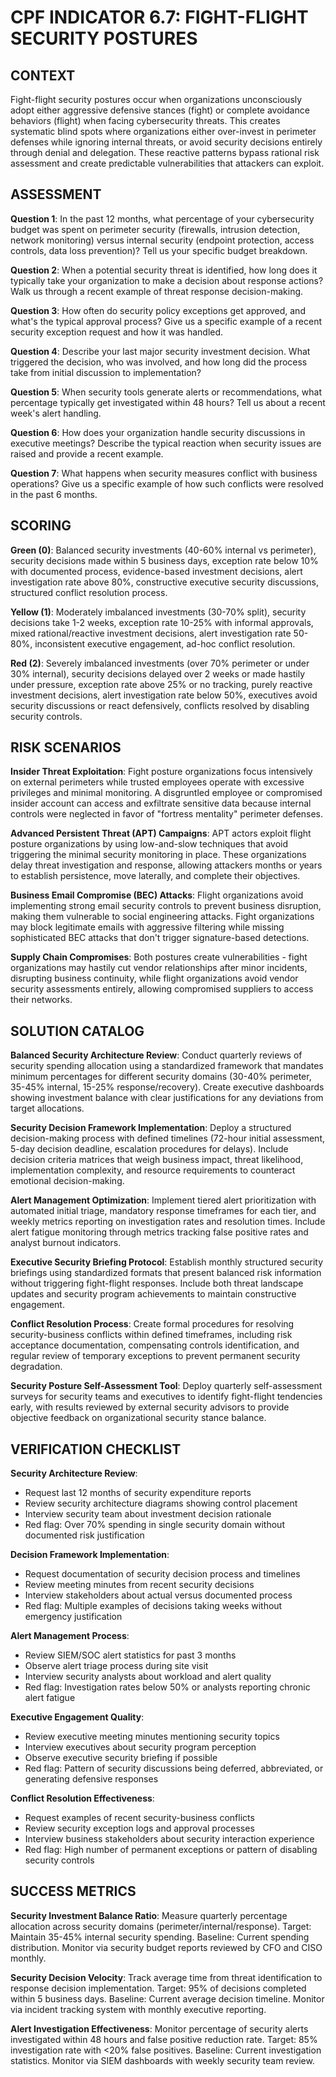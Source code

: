 # CPF INDICATOR 6.7: FIGHT-FLIGHT SECURITY POSTURES

## CONTEXT

Fight-flight security postures occur when organizations unconsciously adopt either aggressive defensive stances (fight) or complete avoidance behaviors (flight) when facing cybersecurity threats. This creates systematic blind spots where organizations either over-invest in perimeter defenses while ignoring internal threats, or avoid security decisions entirely through denial and delegation. These reactive patterns bypass rational risk assessment and create predictable vulnerabilities that attackers can exploit.

## ASSESSMENT

**Question 1**: In the past 12 months, what percentage of your cybersecurity budget was spent on perimeter security (firewalls, intrusion detection, network monitoring) versus internal security (endpoint protection, access controls, data loss prevention)? Tell us your specific budget breakdown.

**Question 2**: When a potential security threat is identified, how long does it typically take your organization to make a decision about response actions? Walk us through a recent example of threat response decision-making.

**Question 3**: How often do security policy exceptions get approved, and what's the typical approval process? Give us a specific example of a recent security exception request and how it was handled.

**Question 4**: Describe your last major security investment decision. What triggered the decision, who was involved, and how long did the process take from initial discussion to implementation?

**Question 5**: When security tools generate alerts or recommendations, what percentage typically get investigated within 48 hours? Tell us about a recent week's alert handling.

**Question 6**: How does your organization handle security discussions in executive meetings? Describe the typical reaction when security issues are raised and provide a recent example.

**Question 7**: What happens when security measures conflict with business operations? Give us a specific example of how such conflicts were resolved in the past 6 months.

## SCORING

**Green (0)**: Balanced security investments (40-60% internal vs perimeter), security decisions made within 5 business days, exception rate below 10% with documented process, evidence-based investment decisions, alert investigation rate above 80%, constructive executive security discussions, structured conflict resolution process.

**Yellow (1)**: Moderately imbalanced investments (30-70% split), security decisions take 1-2 weeks, exception rate 10-25% with informal approvals, mixed rational/reactive investment decisions, alert investigation rate 50-80%, inconsistent executive engagement, ad-hoc conflict resolution.

**Red (2)**: Severely imbalanced investments (over 70% perimeter or under 30% internal), security decisions delayed over 2 weeks or made hastily under pressure, exception rate above 25% or no tracking, purely reactive investment decisions, alert investigation rate below 50%, executives avoid security discussions or react defensively, conflicts resolved by disabling security controls.

## RISK SCENARIOS

**Insider Threat Exploitation**: Fight posture organizations focus intensively on external perimeters while trusted employees operate with excessive privileges and minimal monitoring. A disgruntled employee or compromised insider account can access and exfiltrate sensitive data because internal controls were neglected in favor of "fortress mentality" perimeter defenses.

**Advanced Persistent Threat (APT) Campaigns**: APT actors exploit flight posture organizations by using low-and-slow techniques that avoid triggering the minimal security monitoring in place. These organizations delay threat investigation and response, allowing attackers months or years to establish persistence, move laterally, and complete their objectives.

**Business Email Compromise (BEC) Attacks**: Flight organizations avoid implementing strong email security controls to prevent business disruption, making them vulnerable to social engineering attacks. Fight organizations may block legitimate emails with aggressive filtering while missing sophisticated BEC attacks that don't trigger signature-based detections.

**Supply Chain Compromises**: Both postures create vulnerabilities - fight organizations may hastily cut vendor relationships after minor incidents, disrupting business continuity, while flight organizations avoid vendor security assessments entirely, allowing compromised suppliers to access their networks.

## SOLUTION CATALOG

**Balanced Security Architecture Review**: Conduct quarterly reviews of security spending allocation using a standardized framework that mandates minimum percentages for different security domains (30-40% perimeter, 35-45% internal, 15-25% response/recovery). Create executive dashboards showing investment balance with clear justifications for any deviations from target allocations.

**Security Decision Framework Implementation**: Deploy a structured decision-making process with defined timelines (72-hour initial assessment, 5-day decision deadline, escalation procedures for delays). Include decision criteria matrices that weigh business impact, threat likelihood, implementation complexity, and resource requirements to counteract emotional decision-making.

**Alert Management Optimization**: Implement tiered alert prioritization with automated initial triage, mandatory response timeframes for each tier, and weekly metrics reporting on investigation rates and resolution times. Include alert fatigue monitoring through metrics tracking false positive rates and analyst burnout indicators.

**Executive Security Briefing Protocol**: Establish monthly structured security briefings using standardized formats that present balanced risk information without triggering fight-flight responses. Include both threat landscape updates and security program achievements to maintain constructive engagement.

**Conflict Resolution Process**: Create formal procedures for resolving security-business conflicts within defined timeframes, including risk acceptance documentation, compensating controls identification, and regular review of temporary exceptions to prevent permanent security degradation.

**Security Posture Self-Assessment Tool**: Deploy quarterly self-assessment surveys for security teams and executives to identify fight-flight tendencies early, with results reviewed by external security advisors to provide objective feedback on organizational security stance balance.

## VERIFICATION CHECKLIST

**Security Architecture Review**:
- Request last 12 months of security expenditure reports
- Review security architecture diagrams showing control placement
- Interview security team about investment decision rationale
- Red flag: Over 70% spending in single security domain without documented risk justification

**Decision Framework Implementation**:
- Request documentation of security decision process and timelines
- Review meeting minutes from recent security decisions
- Interview stakeholders about actual versus documented process
- Red flag: Multiple examples of decisions taking weeks without emergency justification

**Alert Management Process**:
- Review SIEM/SOC alert statistics for past 3 months
- Observe alert triage process during site visit
- Interview security analysts about workload and alert quality
- Red flag: Investigation rates below 50% or analysts reporting chronic alert fatigue

**Executive Engagement Quality**:
- Review executive meeting minutes mentioning security topics
- Interview executives about security program perception
- Observe executive security briefing if possible
- Red flag: Pattern of security discussions being deferred, abbreviated, or generating defensive responses

**Conflict Resolution Effectiveness**:
- Request examples of recent security-business conflicts
- Review security exception logs and approval processes
- Interview business stakeholders about security interaction experience
- Red flag: High number of permanent exceptions or pattern of disabling security controls

## SUCCESS METRICS

**Security Investment Balance Ratio**: Measure quarterly percentage allocation across security domains (perimeter/internal/response). Target: Maintain 35-45% internal security spending. Baseline: Current spending distribution. Monitor via security budget reports reviewed by CFO and CISO monthly.

**Security Decision Velocity**: Track average time from threat identification to response decision implementation. Target: 95% of decisions completed within 5 business days. Baseline: Current average decision timeline. Monitor via incident tracking system with monthly executive reporting.

**Alert Investigation Effectiveness**: Monitor percentage of security alerts investigated within 48 hours and false positive reduction rate. Target: 85% investigation rate with <20% false positives. Baseline: Current investigation statistics. Monitor via SIEM dashboards with weekly security team review.